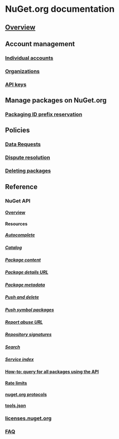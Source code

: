 # NuGet.org documentation
## [Overview](overview-nuget-org.md)
## Account management
### [Individual accounts](individual-accounts.md)
### [Organizations](organizations-on-nuget-org.md)
### [API keys](scoped-api-keys.md)
## Manage packages on NuGet.org
### [Packaging ID prefix reservation](id-prefix-reservation.md)
## Policies
### [Data Requests](policies/Data-requests.md)
### [Dispute resolution](policies/dispute-resolution.md)
### [Deleting packages](policies/deleting-packages.md)
## Reference
### NuGet API
#### [Overview](/nuget/api/overview?toc=/nuget/nuget-org/toc.json)
#### Resources
##### [Autocomplete](/nuget/api/search-autocomplete-service-resource?toc=/nuget/nuget-org/toc.json)
##### [Catalog](/nuget/api/catalog-resource?toc=/nuget/nuget-org/toc.json)
##### [Package content](/nuget/api/package-base-address-resource?toc=/nuget/nuget-org/toc.json)
##### [Package details URL](/nuget/api/package-details-template-resource?toc=/nuget/nuget-org/toc.json)
##### [Package metadata](/nuget/api/registration-base-url-resource?toc=/nuget/nuget-org/toc.json)
##### [Push and delete](/nuget/api/package-publish-resource?toc=/nuget/nuget-org/toc.json)
##### [Push symbol packages](/nuget/api/symbol-package-publish-resource?toc=/nuget/nuget-org/toc.json)
##### [Report abuse URL](/nuget/api/report-abuse-resource?toc=/nuget/nuget-org/toc.json)
##### [Repository signatures](/nuget/api/repository-signatures-resource?toc=/nuget/nuget-org/toc.json)
##### [Search](/nuget/api/search-query-service-resource?toc=/nuget/nuget-org/toc.json)
##### [Service index](/nuget/api/service-index?toc=/nuget/nuget-org/toc.json)
#### [How-to: query for all packages using the API](/nuget/guides/api/query-for-all-published-packages?toc=/nuget/nuget-org/toc.json)
#### [Rate limits](/nuget/api/rate-limits?toc=/nuget/nuget-org/toc.json)
#### [nuget.org protocols](/nuget/api/nuget-protocols?toc=/nuget/nuget-org/toc.json)
#### [tools.json](/nuget/api/tools-json?toc=/nuget/nuget-org/toc.json)
### [licenses.nuget.org](licenses.nuget.org.md)
### [FAQ](nuget-org-faq.md)